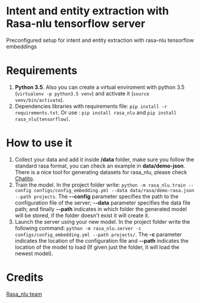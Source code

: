 # Intent and entity extraction with Rasa-nlu tensorflow server

Preconfigured setup for intent and entity extraction with rasa-nlu tensorflow embeddings

# Requirements

1. **Python 3.5**. Also you can create a virtual enviroment with python 3.5 (`virtualenv -p python3.5 venv`) and activate it (`source venv/bin/activate`). 
2. Dependencies libraries with requirements file: `pip install -r requirements.txt`. Or use : `pip install rasa_nlu` 
and `pip install rasa_nlu[tensorflow]`.

# How to use it

1. Collect your data and add it inside **/data** folder, make sure you follow the standard rasa format, you can check an example in **data/demo-json**. There is a nice tool for generating datasets for rasa_nlu, please check [Chatito](https://github.com/rodrigopivi/Chatito).
2. Train the model. In the project folder write: `python -m rasa_nlu.train --config configs/config_embedding.yml --data data/rasa/demo-rasa.json --path projects`.
The **--config** parameter specifies the path to the configuration file of the server; **--data** parameter specifies the data file path; and finally **--path** indicates in which
folder the generated model will be stored, if the folder doesn't exist it will create it.
3. Launch the server using your new model. In the project folder write the following command: `python -m rasa_nlu.server -c configs/config_embedding.yml --path projects/`.
The **-c** parameter indicates the location of the configuration file and **--path** indicates the location of the model to load (If given just the folder, it will load the newest model).

# Credits

[Rasa_nlu team](https://rasa.com/docs/nlu/)
